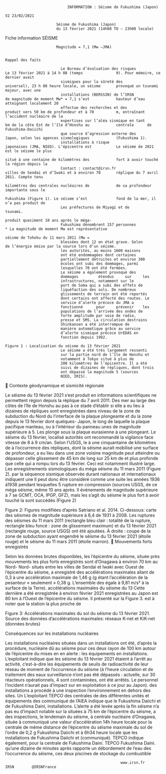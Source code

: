                                 INFORMATION : Séisme de Fukushima (Japon)
                                                                                                                                                                   V2 23/02/2021

                           Séisme de Fukushima (Japon)
                           du 13 février 2021 (14h08 TU – 23h08 locale)
Fiche information SÉISME




                           Magnitude = 7,1 (Mw –JMA)

                                                                          Rappel des faits

                             Le Bureau d’évaluation des risques           Le 13 février 2021 à 14 h 08 (temps               9). Pour mémoire, ce dernier avait
                             sismiques pour la sûreté des                 universel), 23 h 08 heure locale, un séisme       provoqué un tsunami majeur, avec une
                             installations (BERSSIN) de l’IRSN            de magnitude de moment Mw* = 7,1 s’est            hauteur d’eau atteignant localement 20
                             effectue des recherches et des               produit vers 50 km de profondeur et à 70          m, entraînant l’accident nucléaire de la
                             expertises sur l’aléa sismique en tant       km de la côte Est de l’île d’Honshu au            centrale      de     Fukushima-Daiichi
                             que source d’agression externe des           Japon, selon les agences sismologiques            (Fukushima 1).
                             installations à risque                       japonaises (JMA, NIED). L’épicentre est           Le séisme de 2021 est le séisme le plus
                                                                          situé à une centaine de kilomètres des            fort à avoir touché la région depuis la
                             Contact : contact@irsn.fr                    villes de Sendai et d’Iwaki et à environ 70       réplique du 7 avril 2011. Compte tenu
                                                                          kilomètres des centrales nucléaires de            de sa profondeur importante sous le
                                                                          Fukushima (Figure 1). Le séisme s’est             fond de la mer, il n’a pas produit de
                             Les préfectures de Miyagi et de                                                                tsunami.
                                                                          produit quasiment 10 ans après le méga-
                             Fukushima dénombrent 157 personnes                                                              * La magnitude de moment Mw est représentative
                                                                          séisme de Tohoku du 11 mars 2011 (Mw =
                             blessées dont 12 en état grave. Selon                                                           de l’énergie émise par la source lors d’un séisme.
                             les autorités, au moins 1600 maisons
                             ont été endommagées dont certaines
                             partiellement détruites et environ 300
                             écoles ont subi des dommages, parmi
                             lesquelles 70 ont été fermées.
                             Le séisme a également provoqué des
                             dommages         étendus     sur     les
                             infrastructures, notamment sur le
                             port de Soma qui a subi des effets de
                             liquéfaction des sols. De nombreux
                             glissements de terrain ont été reportés
                             dont certains ont affecté des routes. Le
                             service d’alerte précoce du JMA a
                             fonctionné      pour     prévenir    les
                             populations de l’arrivée des ondes de
                             forte amplitude par voie de radio,
                             presse et SMS. La circulation destrains
                             Shinkansen a été interrompue de
                             manière automatique grâce au service
                             d’alerte sismique précoce UrEDAS en
                             fonction depuis 1992.
                                                                            Figure 1 : Localisation du séisme du 13 février 2021
                             Le séisme a été très largement ressenti
                             sur la partie nord de l’île de Honshu et
                             notamment à Tokyo situé à plus de
                             200 kilomètres de l’épicentre. Il a été
                             suivi de dizaines de répliques, dont trois
                             ont dépassé la magnitude 5 (sources
                             NIED, IRIS).
 Contexte géodynamique et sismicité régionale

Le séisme du 13 février 2021 s’est produit en    informations scientifiques ne permettent          région depuis la réplique du 7 avril 2011. Des
mer au large des côtes de l’île de Honshu au     pas à ce stade d’établir si elle a eu lieu à      dizaines de répliques sont enregistrées dans
niveau de la zone de subduction du Nord du       l’interface de la plaque plongeante et du         la zone depuis le 13 février dont quelques-
Japon, le long de laquelle la plaque pacifique   manteau, ou à l’intérieur du panneau              unes de magnitude supérieure à 5. Les
plonge sous la plaque eurasienne à une           plongeant. Le séisme du 13 février, localisé      autorités ont recommandé la vigilance face
vitesse de 8 à 9 cm/an. Selon l’USGS, le         à une cinquantaine de kilomètres de               à l’occurrence des répliques, dont la
séisme aurait mobilisé une surface de            profondeur, a eu lieu dans une zone voisine       magnitude peut atteindre ou dépasser celle
glissement de 45 km de long sur 25 km de         et plus profonde que celle qui a rompu lors       du 13 février. Ceci est notamment illustré
large. Les enregistrements sismologiques         du méga séisme du 11 mars 2011 (Figure 2).        par la séquence sismique observée durant
nationaux et internationaux indiquent une        Il peut donc être considéré comme une suite       les années 1936 à1938 pendant lesquelles 5
rupture en compression (sources USGS,            de ce méga séisme, même 10 ans après. Il          événements de magnitude supérieure à 7 se
GCMT, OCA, IPGP, GFZ), mais les                  s’agit du séisme le plus fort à avoir touché la   sont succédés (Figure 2)


Figure 2: Figures modifiées d’après
Satriano et al. 2014. Ci-dessous:
carte des séismes de magnitude
supérieure à 6,4 de 1931 à 2008.
Les ruptures des séismes du 11
mars 2011 (rectangle bleu clair :
totalité de la rupture, rectangle
bleu foncé : zone de glissement
maximum) et du 13 février 2021
(rectangle rouge, source USGS) ont
été ajoutées. À droite : coupe de la
zone de subduction ayant
engendré le séisme du 13 février
2021 (étoile rouge) et le séisme du
11 mars 2011 (étoile marron).
 Mouvements forts enregistrés


Selon les données brutes disponibles, les          l’épicentre du séisme, située près
mouvements les plus forts enregistrés sont         d’Onagawa à environ 70 km au Nord- Nord-
situés entre les villes de Sendai et Iwaki avec    Ouest de l’épicentre du séisme, a enregistré
des accélérations maximales allant de 0,3 à        une      accélération      maximale      de
1,46 g (g étant l’accélération de la pesanteur     « seulement » 0,38 g. L’ensemble des
égale à 9,81 m/s² à la surface de la Terre).       accélérations maximales du séisme du 13
Cette dernière a été enregistrée à environ         février 2021 enregistrées au Japon est
80 km à l’Ouest de l’épicentre du séisme. Il       présenté sur la Figure 3.
est à noter que la station la plus proche de




Figure 3: Accélérations maximales du sol du séisme du 13 février 2021. Source des données
d’accélérations maximales: réseaux K-net et KiK-net (données brutes)

 Conséquences sur les installations nucléaires

Les installations nucléaires situées dans un       installations ont été, d’après la procédure,       nucléaire dû au séisme pour ces deux
rayon de 100 km autour de l’épicentre du           mises en en alerte : les équipements en            installations. L’exploitant indique que les
séisme du 13 février 2021 étaient à l’arrêt au     activité, c’est-à-dire les équipements de          seuils de radioactivité de leur réseau de
moment de l’occurrence du séisme (à l’heure        circulation et de traitement des eaux              surveillance n’ont pas été dépassés :
actuelle, sur 30 réacteurs opérationnels, 4 sont   contaminées, ont été arrêtés. Le personnel         l’incident n’aurait pas d’impact sur
en exploitation à        ce jour au Japon).        des installations a procédé à une inspection       l’environnement en dehors des sites. Un
L’exploitant TEPCO des centrales de                des différentes unités et équipements des          communiqué de l’AIEA indique que le
Fukushima Daiichi et de Fukushima Daini,           installations. L’alerte a été levée après la fin   séisme n’a pas eu d’impact notable sur la
situées à 75 km de l’épicentre du séisme, a        des inspections, le lendemain du séisme, à         centrale nucléaire d’Onagawa, située à
communiqué une valeur d’accélération               14h heure locale pour la centrale de               même distance de l’épicentre du séisme
maximale du sol de l’ordre de 0,2 g                Fukushima Daiichi et à 6h34 heure locale           que les installations de Fukushima Daiichi et
(communiqué). TEPCO indique également,             pour la centrale de Fukushima Daini. TEPCO         Fukushima Daini.
qu’une dizaine de minutes après                    rapporte un débordement de l’eau des
l’occurrence du séisme, ces deux                   piscines de stockage du combustible




                                                        www.irsn.fr         IRSN        @IRSNFrance
